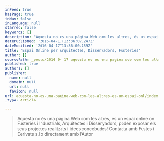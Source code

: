 ```yaml
---
inFeed: true
hasPage: true
inNav: false
inLanguage: null
starred: false
keywords: []
description: "Aquesta no és una pàgina Web com les altres, és un espai online on exposar idees, projectes realitzats i idees concebudes! Contacta amb Fustes i Derivats s.l o directament amb l'Autor!\_"
datePublished: '2016-04-17T13:36:07.247Z'
dateModified: '2016-04-17T13:36:00.459Z'
title: 'Espai Online per Arquitectes, Dissenyadors, Fusteries'
author: []
sourcePath: _posts/2016-04-17-aquesta-no-es-una-pagina-web-com-les-altres-es-un-espai-onl.md
published: true
authors: []
publisher:
  name: null
  domain: null
  url: null
  favicon: null
url: aquesta-no-es-una-pagina-web-com-les-altres-es-un-espai-onl/index.html
_type: Article

---
```

> Aquesta no és una pàgina Web com les altres, és un espai online on Fusteries i Industrials, Arquitectes  i Dissenyadors, poden exposar els seus projectes realitzats i idees concebudes! Contacta amb Fustes i Derivats s.l o directament amb l'Autor